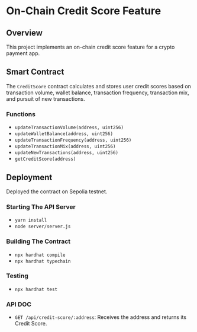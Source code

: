 # On-Chain Credit Score Feature

## Overview
This project implements an on-chain credit score feature for a crypto payment app.

## Smart Contract
The `CreditScore` contract calculates and stores user credit scores based on transaction volume, wallet balance, transaction frequency, transaction mix, and pursuit of new transactions.

### Functions
- `updateTransactionVolume(address, uint256)`
- `updateWalletBalance(address, uint256)`
- `updateTransactionFrequency(address, uint256)`
- `updateTransactionMix(address, uint256)`
- `updateNewTransactions(address, uint256)`
- `getCreditScore(address)`

## Deployment
Deployed the contract on Sepolia testnet.

### Starting The API Server
- `yarn install`
- `node server/server.js`

### Building The Contract
- `npx hardhat compile`
- `npx hardhat typechain`

### Testing
- `npx hardhat test`

### API DOC
- `GET /api/credit-score/:address`: Receives the address and returns its Credit Score.



